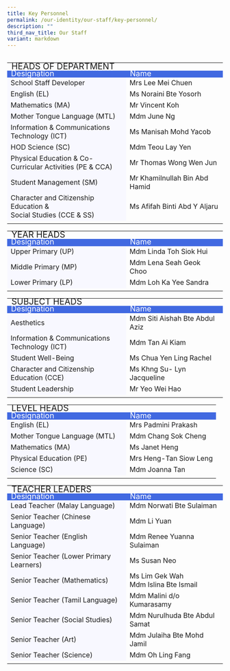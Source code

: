 ```yaml
---
title: Key Personnel
permalink: /our-identity/our-staff/key-personnel/
description: ""
third_nav_title: Our Staff
variant: markdown
---
```

<table>
<tbody>
	</tbody></table><table><tbody>
  <tr>
		<td colspan="2" style="line-height:0.5; font-size:20px">HEADS OF DEPARTMENT</td>
	</tr>
	<tr style="line-height:10px; background-color:royalblue; font-size:18px; color:white">
		<td width="260">Designation</td>
    <td>Name</td>
  </tr>
  <tr>
    <td style="background-color:ghostwhite">School Staff Developer</td>
    <td>Mrs Lee Mei Chuen</td>
  </tr>
  <tr>
    <td style="background-color:ghostwhite">English (EL)</td>
    <td>Ms Noraini Bte Yosorh</td>
  </tr>
  <tr>
    <td style="background-color:ghostwhite">Mathematics (MA)</td>
    <td>Mr Vincent Koh</td>
  </tr>
  <tr>
		<td style="background-color:ghostwhite">Mother Tongue Language (MTL)</td>
    <td>Mdm June Ng</td>
  </tr>
  <tr>
		<td style="background-color:ghostwhite">Information &amp; Communications Technology (ICT)</td>
    <td>Ms Manisah Mohd Yacob</td>
  </tr>
  <tr>
     <td style="background-color:ghostwhite">HOD Science (SC)</td>
		<td>Mdm Teou Lay Yen</td>
  </tr>
  <tr>
    <td style="background-color:ghostwhite">Physical Education &amp; Co-Curricular Activities (PE &amp; CCA)</td>
		<td>Mr Thomas Wong Wen Jun</td>    
  </tr>
  <tr>
    <td style="background-color:ghostwhite">Student Management (SM)</td>
		<td>Mr Khamilnullah Bin Abd Hamid</td>
  </tr>
  <tr>    
    <td style="background-color:ghostwhite">Character and Citizenship Education &amp; <br>Social Studies (CCE &amp; SS)
		</td>
		<td>Ms Afifah Binti Abd Y Aljaru</td>
  </tr>
	<tr><td></td></tr>
	</tbody></table>
<table>
	<tbody>
  <tr>
    <td colspan="2" style="line-height:0.5; font-size:20px">YEAR HEADS</td>
  </tr>
	<tr style="line-height:10px; background-color:royalblue; font-size:18px; color:white">
		<td width="260">Designation</td>
    <td>Name</td>
  </tr>
  <tr>
		<td style="background-color:ghostwhite">Upper Primary (UP)</td>
    <td>Mdm Linda Toh Siok Hui</td>
  </tr>
  <tr>
		<td style="background-color:ghostwhite">Middle Primary (MP)</td>
    <td>Mdm Lena Seah Geok Choo</td>
  </tr>
  <tr>
    <td style="background-color:ghostwhite">Lower Primary (LP)</td>
		<td>Mdm Loh Ka Yee Sandra</td>
  </tr>
	<tr><td></td></tr>
	</tbody></table>
<table><tbody>
  <tr>
    <td colspan="2" style="line-height:0.5; font-size:20px">SUBJECT HEADS</td>
  </tr>
	<tr style="line-height:10px; background-color:royalblue; font-size:18px; color:white">
		<td width="260">Designation</td>
    <td>Name</td>
  </tr>
  <tr>
		<td style="background-color:ghostwhite">Aesthetics</td>
    <td>Mdm Siti Aishah Bte Abdul Aziz</td>   
  </tr>
  <tr>
		<td style="background-color:ghostwhite">Information &amp; Communications Technology (ICT)</td>
    <td>Mdm Tan Ai Kiam</td>
  </tr>
  <tr>
		<td style="background-color:ghostwhite">Student Well-Being</td>
    <td>Ms Chua Yen Ling Rachel</td>
  </tr>
	 <tr>
		<td style="background-color:ghostwhite">Character and Citizenship Education (CCE)</td>
    <td>Ms Khng Su- Lyn Jacqueline</td>
  </tr>
	<tr>
		<td style="background-color:ghostwhite">Student Leadership</td>
    <td>Mr Yeo Wei Hao</td>
  </tr>
	<tr><td></td></tr>
	</tbody></table>
<table><tbody>
	<tr>
    <td colspan="2" style="line-height:0.5; font-size:20px">LEVEL HEADS</td>
  </tr>
	<tr style="line-height:10px; background-color:royalblue; font-size:18px; color:white">
		<td width="260">Designation</td>
    <td>Name</td>
  </tr>
  <tr>
		<td style="background-color:ghostwhite">English (EL)</td>
    <td>Mrs Padmini Prakash</td>
  </tr>
  <tr>
		<td style="background-color:ghostwhite">Mother Tongue Language (MTL)</td>
    <td>Mdm Chang Sok Cheng</td> 
  </tr>
  <tr>
		<td style="background-color:ghostwhite">Mathematics (MA)</td>
    <td>Ms Janet Heng </td>
  </tr>
  <tr>
		<td style="background-color:ghostwhite">Physical Education (PE)</td>
    <td>Mrs Heng-Tan Siow Leng</td>
  </tr>
  <tr>
    <td style="background-color:ghostwhite">Science (SC)</td>
		<td>Mdm Joanna Tan</td> 
  </tr>
	<tr><td></td></tr>
	</tbody></table>
<table><tbody>
  <tr>
    <td colspan="2" style="line-height:0.5; font-size:20px">TEACHER LEADERS</td>
  </tr>
	<tr style="line-height:10px; background-color:royalblue; font-size:18px; color:white">
		<td width="260">Designation</td>
    <td>Name</td>
  </tr>
  <tr>
		<td style="background-color:ghostwhite">Lead Teacher (Malay Language)</td>
    <td>Mdm Norwati Bte Sulaiman</td>
  </tr>
 <tr>
		<td style="background-color:ghostwhite">Senior Teacher (Chinese Language)</td>
    <td>Mdm Li Yuan</td>
  </tr>
	 <tr>
		<td style="background-color:ghostwhite">Senior Teacher (English Language)</td>
    <td>Mdm Renee Yuanna Sulaiman</td>
  </tr>
	 <tr>
		<td style="background-color:ghostwhite">Senior Teacher (Lower Primary Learners)</td>
    <td>Ms Susan Neo</td>
  </tr>
	 <tr>
		<td style="background-color:ghostwhite">Senior Teacher (Mathematics)</td>
    <td>Ms Lim Gek Wah<br>Mdm Islina Bte Ismail</td>
  </tr>
	 <tr>
		<td style="background-color:ghostwhite">Senior Teacher (Tamil Language)</td>
    <td>Mdm Malini d/o Kumarasamy</td>
  </tr>
		 <tr>
		<td style="background-color:ghostwhite">Senior Teacher (Social Studies)</td>
    <td>Mdm Nurulhuda Bte Abdul Samat</td>
  </tr>
		 <tr>
		<td style="background-color:ghostwhite">Senior Teacher (Art)</td>
    <td>Mdm Julaiha Bte Mohd Jamil</td>
  </tr>
			 <tr>
		<td style="background-color:ghostwhite">Senior Teacher (Science)</td>
    <td>Mdm Oh Ling Fang</td>
  </tr>
	<tr><td></td></tr>
</tbody>
</table>